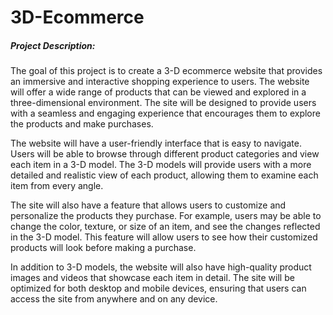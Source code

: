 # 3D-Ecommerce

<h5>Project Description:</h5>

The goal of this project is to create a 3-D ecommerce website that provides an immersive and interactive shopping experience to users. The website will offer a wide range of products that can be viewed and explored in a three-dimensional environment. The site will be designed to provide users with a seamless and engaging experience that encourages them to explore the products and make purchases.

The website will have a user-friendly interface that is easy to navigate. Users will be able to browse through different product categories and view each item in a 3-D model. The 3-D models will provide users with a more detailed and realistic view of each product, allowing them to examine each item from every angle.

The site will also have a feature that allows users to customize and personalize the products they purchase. For example, users may be able to change the color, texture, or size of an item, and see the changes reflected in the 3-D model. This feature will allow users to see how their customized products will look before making a purchase.

In addition to 3-D models, the website will also have high-quality product images and videos that showcase each item in detail. The site will be optimized for both desktop and mobile devices, ensuring that users can access the site from anywhere and on any device.



